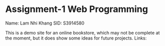 # Assignment-1 Web Programming

Name: Lam Nhi Khang
SID: S3914580

This is a demo site for an online bookstore, which may not be complete at the moment, but it does show some ideas for future projects.
Links: 

